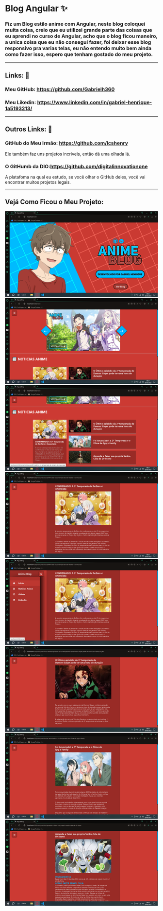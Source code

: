 # Blog Angular ✨

### Fiz um Blog estilo anime com Angular, neste blog coloquei muita coisa, creio que eu utilizei grande parte das coisas que eu aprendi no curso de Angular, acho que o blog ficou maneiro, a unica coisa que eu não consegui fazer, foi deixar esse blog responsivo pra varias telas, eu nâo entendo muito bem ainda como fazer isso, espero que tenham gostado do meu projeto.

----------

 ## Links: 🔗
### Meu GitHub: https://github.com/Gabrielh360

### Meu Likedin: https://www.linkedin.com/in/gabriel-henrique-1a5193213/

----------

## Outros Links: 🔗
### GitHub do Meu Irmão: https://github.com/lcshenry 
Ele também faz uns projetos incriveis, entâo dá uma olhada lá.


### O GitHumb da DIO:https://github.com/digitalinnovationone
A platafoma na qual eu estudo, se você olhar o GitHub deles, você vai encontrar muitos projetos legais.

----------
## Vejá Como Ficou o Meu Projeto:

![alt](./src/assets/preview/Image_1.png)
![alt](./src/assets/preview/Image_2.png)
![alt](./src/assets/preview/Image_3.png)
![alt](./src/assets/preview/Image_4.png)
![alt](./src/assets/preview/Image_5.png)
![alt](./src/assets/preview/Image_6.png)
![alt](./src/assets/preview/Image_7.png)
![alt](./src/assets/preview/Image_8.png)
